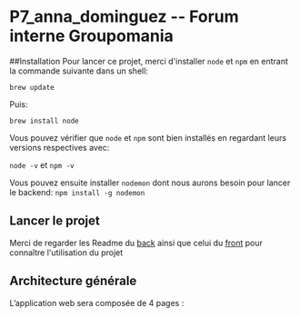 # P7_anna_dominguez -- Forum interne Groupomania

##Installation
Pour lancer ce projet, merci d'installer `node` et `npm` en entrant la commande suivante dans un shell:

`brew update`

Puis:

`brew install node`

Vous pouvez vérifier que `node` et `npm` sont bien installés en regardant leurs versions respectives avec:

`node -v` et `npm -v`

Vous pouvez ensuite installer `nodemon` dont nous aurons besoin pour lancer le backend: 
`npm install -g nodemon`

## Lancer le projet
Merci de regarder les Readme du [back](https://github.com/Vesta-nna/P7_anna_dominguez/back/README.md) ainsi que celui du [front](https://github.com/Vesta-nna/P7_anna_dominguez/front/Readme.md) pour connaître l'utilisation du projet
## Architecture générale
L’application web sera composée de 4 pages :

